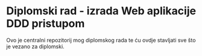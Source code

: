 Diplomski rad - izrada Web aplikacije DDD pristupom
========================

Ovo je centralni repozitorij mog diplomskog rada te ću ovdje stavljati sve što
je vezano za diplomski.


